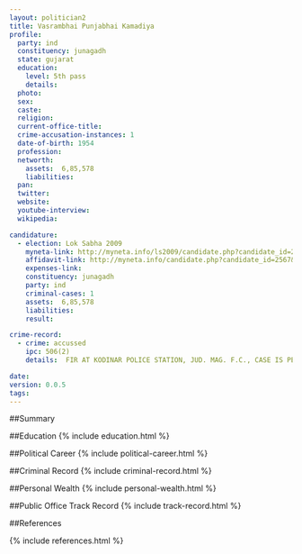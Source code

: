 ```yaml
---
layout: politician2
title: Vasrambhai Punjabhai Kamadiya
profile: 
  party: ind
  constituency: junagadh
  state: gujarat
  education: 
    level: 5th pass
    details: 
  photo: 
  sex: 
  caste: 
  religion: 
  current-office-title: 
  crime-accusation-instances: 1
  date-of-birth: 1954
  profession: 
  networth: 
    assets:  6,85,578
    liabilities: 
  pan: 
  twitter: 
  website: 
  youtube-interview: 
  wikipedia: 

candidature: 
  - election: Lok Sabha 2009
    myneta-link: http://myneta.info/ls2009/candidate.php?candidate_id=2567
    affidavit-link: http://myneta.info/candidate.php?candidate_id=2567&scan=original
    expenses-link: 
    constituency: junagadh 
    party: ind
    criminal-cases: 1
    assets:  6,85,578
    liabilities: 
    result:  

crime-record: 
  - crime: accussed
    ipc: 506(2)
    details:  FIR AT KODINAR POLICE STATION, JUD. MAG. F.C., CASE IS PENDING  

date: 
version: 0.0.5
tags: 
---
```

##Summary


##Education
{% include education.html %}


##Political Career
{% include political-career.html %}


##Criminal Record
{% include criminal-record.html %}


##Personal Wealth
{% include personal-wealth.html %}


##Public Office Track Record
{% include track-record.html %}


##References


{% include references.html %}
